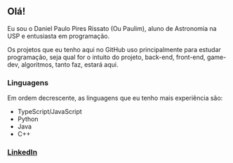 ## Olá!
Eu sou o Daniel Paulo Pires Rissato (Ou Paulim), aluno de Astronomia na USP e entusiasta em programação.

Os projetos que eu tenho aqui no GitHub uso principalmente para estudar programação, seja qual for o intuito do projeto, back-end, front-end, game-dev, algoritmos, tanto faz, estará aqui.

### Linguagens
Em ordem decrescente, as linguagens que eu tenho mais experiência são:
- TypeScript/JavaScript
- Python
- Java
- C++
### <a href="https://www.linkedin.com/in/daniel-paulo-pires-rissato-055262183/">LinkedIn</a>
